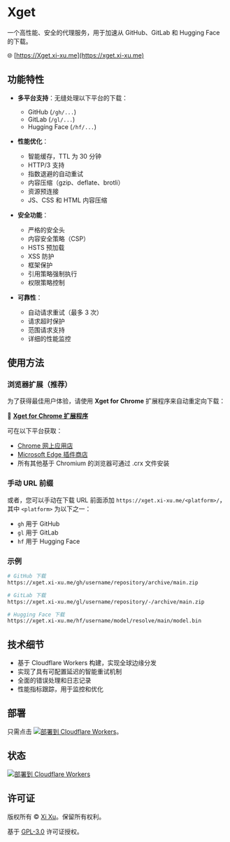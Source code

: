 # Xget

一个高性能、安全的代理服务，用于加速从 GitHub、GitLab 和 Hugging Face 的下载。

🌐 [https://Xget.xi-xu.me](https://xget.xi-xu.me)

## 功能特性

- **多平台支持**：无缝处理以下平台的下载：
  - GitHub (`/gh/...`)
  - GitLab (`/gl/...`)
  - Hugging Face (`/hf/...`)

- **性能优化**：
  - 智能缓存，TTL 为 30 分钟
  - HTTP/3 支持
  - 指数退避的自动重试
  - 内容压缩（gzip、deflate、brotli）
  - 资源预连接
  - JS、CSS 和 HTML 内容压缩

- **安全功能**：
  - 严格的安全头
  - 内容安全策略（CSP）
  - HSTS 预加载
  - XSS 防护
  - 框架保护
  - 引用策略强制执行
  - 权限策略控制

- **可靠性**：
  - 自动请求重试（最多 3 次）
  - 请求超时保护
  - 范围请求支持
  - 详细的性能监控

## 使用方法

### 浏览器扩展（推荐）

为了获得最佳用户体验，请使用 **Xget for Chrome** 扩展程序来自动重定向下载：

🔗 **[Xget for Chrome 扩展程序](https://github.com/xixu-me/Xget-for-Chrome)**

可在以下平台获取：

- [Chrome 网上应用店](https://chromewebstore.google.com/detail/ajiejgobfcifcikbahpijopolfjoodgf)
- [Microsoft Edge 插件商店](https://microsoftedge.microsoft.com/addons/detail/jigpfhbegabdenhihpplcjhpfdcgnalc)
- 所有其他基于 Chromium 的浏览器可通过 .crx 文件安装

### 手动 URL 前缀

或者，您可以手动在下载 URL 前面添加 `https://xget.xi-xu.me/<platform>/`，其中 `<platform>` 为以下之一：

- `gh` 用于 GitHub
- `gl` 用于 GitLab
- `hf` 用于 Hugging Face

### 示例

```bash
# GitHub 下载
https://xget.xi-xu.me/gh/username/repository/archive/main.zip

# GitLab 下载
https://xget.xi-xu.me/gl/username/repository/-/archive/main.zip

# Hugging Face 下载
https://xget.xi-xu.me/hf/username/model/resolve/main/model.bin
```

## 技术细节

- 基于 Cloudflare Workers 构建，实现全球边缘分发
- 实现了具有可配置延迟的智能重试机制
- 全面的错误处理和日志记录
- 性能指标跟踪，用于监控和优化

## 部署

只需点击 [![部署到 Cloudflare Workers](https://deploy.workers.cloudflare.com/button)](https://deploy.workers.cloudflare.com/?url=https://github.com/xixu-me/Xget)。

## 状态

[![部署到 Cloudflare Workers](https://github.com/xixu-me/xget/workflows/Deploy%20to%20Cloudflare%20Workers/badge.svg)](https://github.com/xixu-me/Xget/actions/workflows/deploy.yml)

## 许可证

版权所有 &copy; [Xi Xu](https://xi-xu.me)。保留所有权利。

基于 [GPL-3.0](LICENSE) 许可证授权。  
